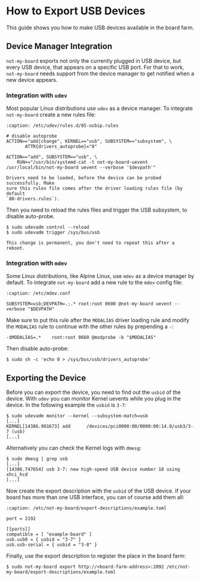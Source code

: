 # How to Export USB Devices

This guide shows you how to make USB devices available in the board farm.

## Device Manager Integration

`not-my-board` exports not only the currently plugged in USB device, but every
USB device, that appears on a specific USB port. For that to work,
`not-my-board` needs support from the device manager to get notified when a new
device appears.

### Integration with `udev`

Most popular Linux distributions use `udev` as a device manager. To integrate
`not-my-board` create a new rules file:

```{code-block}
:caption: /etc/udev/rules.d/85-usbip.rules

# disable autoprobe
ACTION=="add|change", KERNEL=="usb", SUBSYSTEM=="subsystem", \
       ATTR{drivers_autoprobe}="0"

ACTION=="add", SUBSYSTEM=="usb", \
    RUN+="/usr/bin/systemd-cat -t not-my-board-uevent /usr/local/bin/not-my-board uevent --verbose '$devpath'"
```

```{note}
Drivers need to be loaded, before the device can be probed successfully. Make
sure this rules file comes after the driver loading rules file (by default
`80-drivers.rules`).
```

Then you need to reload the rules files and trigger the USB subsystem, to
disable auto-probe.

```{code-block} console
$ sudo udevadm control --reload
$ sudo udevadm trigger /sys/bus/usb
```

```{note}
This change is permanent, you don't need to repeat this after a reboot.
```

### Integration with `mdev`

Some Linux distributions, like Alpine Linux, use `mdev` as a device manager by
default. To integrate `not-my-board` add a new rule to the `mdev` config file:

```{code-block}
:caption: /etc/mdev.conf

SUBSYSTEM=usb;DEVPATH=.;.* root:root 0600 @not-my-board uevent --verbose "$DEVPATH"
```

Make sure to put this rule after the `MODALIAS` driver loading rule and modify
the `MODALIAS` rule to continue with the other rules by prepending a `-`:

```
-$MODALIAS=.*    root:root 0660 @modprobe -b "$MODALIAS"
```

Then disable auto-probe:
```console
$ sudo sh -c 'echo 0 > /sys/bus/usb/drivers_autoprobe'
```

## Exporting the Device

Before you can export the device, you need to find out the `usbid` of the
device. With `udev` you can monitor Kernel uevents while you plug in the device.
In the following example the `usbid` is `3-7`:
```console
$ sudo udevadm monitor --kernel --subsystem-match=usb
[...]
KERNEL[14386.901673] add      /devices/pci0000:00/0000:00:14.0/usb3/3-7 (usb)
[...]
```

Alternatively you can check the Kernel logs with `dmesg`:
```console
$ sudo dmesg | grep usb
[...]
[14386.747654] usb 3-7: new high-speed USB device number 18 using xhci_hcd
[...]
```

Now create the export description with the `usbid` of the USB device. If your
board has more than one USB interface, you can of course add them all:
```{code-block} toml
:caption: /etc/not-my-board/export-descriptions/example.toml

port = 2192

[[parts]]
compatible = [ "example-board" ]
usb.usb0 = { usbid = "3-7" }
usb.usb-serial = { usbid = "3-8" }
```

Finally, use the export description to register the place in the board farm:
```console
$ sudo not-my-board export http://<board-farm-address>:2092 /etc/not-my-board/export-descriptions/example.toml
```
